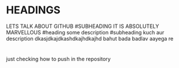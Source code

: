 # HEADINGS 

LETS TALK ABOUT GITHUB
#SUBHEADING
IT IS ABSOLUTELY MARVELLOUS
#heading
some description
#subheading
kuch aur description
dkasjdkajdkashdkajhdkajhd
bahut bada badlav aayega re
#
just checking how to push in the repository
